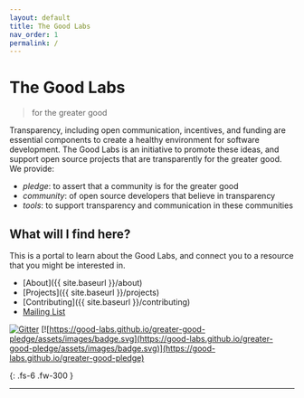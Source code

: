```yaml
---
layout: default
title: The Good Labs
nav_order: 1
permalink: /
---
```


# The Good Labs

 > for the greater good

Transparency, including open communication, incentives, and funding are essential
components to create a healthy environment for software development. The Good Labs
is an initiative to promote these ideas, and support open source projects that
are transparently for the greater good. We provide:

 - *pledge*: to assert that a community is for the greater good
 - *community*: of open source developers that believe in transparency
 - *tools*: to support transparency and communication in these communities

## What will I find here?

This is a portal to learn about the Good Labs, and connect you to a resource that you might be interested in.

 - [About]({{ site.baseurl }}/about)
 - [Projects]({{ site.baseurl }}/projects)
 - [Contributing]({{ site.baseurl }}/contributing)
 - [Mailing List](https://murmur.csail.mit.edu/groups/good-labs)

[![Gitter](https://badges.gitter.im/good-labs/community.svg)](https://gitter.im/good-labs/community?utm_source=badge&utm_medium=badge&utm_campaign=pr-badge)
[![https://good-labs.github.io/greater-good-pledge/assets/images/badge.svg](https://good-labs.github.io/greater-good-pledge/assets/images/badge.svg)](https://good-labs.github.io/greater-good-pledge)

{: .fs-6 .fw-300 }

---
